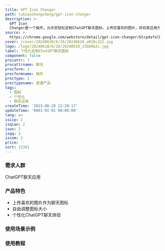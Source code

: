 ```yaml
---
title: GPT Icon Changer
path: tubiaoshengcheng/gpt-icon-changer
description: >-
  GPT Icon
  Changer是一个插件，允许您轻松定制ChatGPT聊天图标。上传您喜欢的图片，并将其应用为图标。您还可以自由调整图标大小。用个性化图标沉浸自己在独特的聊天体验中！
source: >-
  https://chrome.google.com/webstore/detail/gpt-icon-changer/blcpdafalkbeopjpeeopplipehfkenkc
cover: /cover/20240610/6/10/20240610_a010c122.jpg
logo: /logo/20240610/6/10/20240610_33b89b2c.jpg
label: 个性化定制ChatGPT聊天图标
component: false
procattr: 7
procattrname: 聊天
procform: 3
procformname: 插件
proctype: 1
proctypename: 普通产品
tags:
  - 图标
  - 个性化
  - 聊天应用
createTime: '2023-08-28 12:20:17'
updateTime: '0001-01-01 00:00:00'
lang: en
isicp: 2
isqian: 2
iswx: 2
isqq: 2
iscom: 2
price: ''
sort: 12361
---
```




### 需求人群
ChatGPT聊天应用

### 产品特色
* 上传喜欢的图片作为聊天图标
* 自由调整图标大小
* 个性化ChatGPT聊天体验

### 使用场景示例


### 使用教程


  
